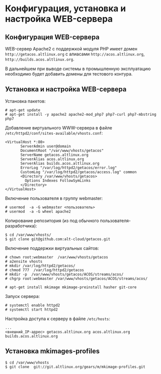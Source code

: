 # Конфигурация, установка и настройка WEB-сервера

## Конфигурация WEB-сервера

WEB-сервер Apache2 с поддержкой модуля PHP имеет домен
`http://getacos.altlinux.org` с алиасами `http://acos.altlinux.org`, `http://builds.acos.altlinux.org`.

В дальнейшем при выводе системы в промышленную эксплуатацию необходимо будет добавить домены для тестового контура.

## Установка и настройка WEB-сервера

Установка пакетов:
```
# apt-get update
# apt-get install -y apache2 apache2-mod_php7 php7-curl php7-mbstring php7
```

Добавление виртуального WWW-сервера в файле `/etc/httpd2/conf/sites-available/vhosts.conf`:
```
<VirtualHost *:80>
       ServerAdmin user@domain
       DocumentRoot "/var/www/vhosts/getacos"
       ServerName getacos.altlinux.org
       ServerAlias acos.altlinux.org
       ServerAlias builds.acos.altlinux.org
       ErrorLog "/var/log/httpd2/getacos/error.log"
       CustomLog "/var/log/httpd2/getacos/access.log" common
       <Directory /var/www/vhosts/getacos>
         Options Indexes FollowSymLinks
       </Directory>
</VirtualHost>
```


Включение пользователя в группу webmaster:
```
# usermod  -a -G webmaster <пользователь>
# usermod  -a -G wheel apache2
```

Копирование репозитория (из под обычного пользователя-разработчика):
```
$ cd /var/www/vhosts/
$ git clone git@github.com:alt-cloud/getacos.git
```

Включение поддержки виртуальных сайтов:
```
# chown root:webmaster  /var/www/vhosts/getacos
# a2ensite vhosts
# mkdir /var/log/httpd2/getacos/
# chmod 777  /var/log/httpd2/getacos
# mkdir -p  /var/www/vhosts/getacos/ACOS/streams/acos/
# chgrp root:webmaster /var/www/vhosts/getacos/ACOS/streams/acos/

# apt-get install mkimage mkimage-preinstall hasher git-core

```



Запуск сервера:
```
# systemctl enable httpd2
# systemctl start httpd2
```

Настройка доступа к серверу в файле `/etc/hosts`:
```
...
<внешний_IP-адрес> getacos.altlinux.org acos.altlinux.org builds.acos.altlinux.org
```

## Установка  mkimages-profiles

```
$ cd /var/www/vhosts
$ git clone  git://git.altlinux.org/gears/m/mkimage-profiles.git
```
